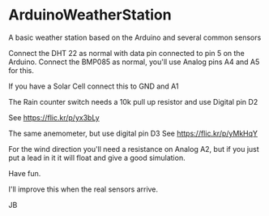 # ArduinoWeatherStation
A basic weather station based on the Arduino and several common sensors

Connect the DHT 22 as normal with data pin connected to pin 5 on the Arduino.
Connect the BMP085 as normal, you'll use Analog pins A4 and A5 for this.

If you have a Solar Cell connect this to GND and A1

The Rain counter switch needs a 10k pull up resistor and use Digital pin D2

See https://flic.kr/p/yx3bLy

The same anemometer, but use digital pin D3
See https://flic.kr/p/yMkHqY

For the wind direction you'll need a resistance on Analog A2, 
but if you just put a lead in it it will float and give a good simulation.

Have fun.

I'll improve this when the real sensors arrive.

JB
